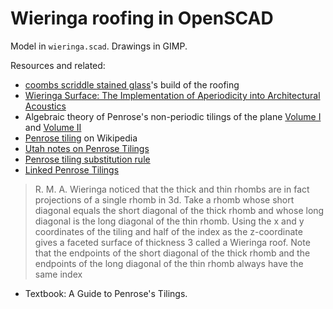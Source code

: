 # Wieringa roofing in OpenSCAD

Model in `wieringa.scad`. Drawings in GIMP.

Resources and related:

- [coombs scriddle stained glass](https://coombscriddle.wordpress.com/tag/wieringa-roofing/)'s build of the roofing
- [Wieringa Surface: The Implementation of Aperiodicity into Architectural Acoustics](https://www.researchgate.net/publication/372121688_Wieringa_Surface_The_Implementation_of_Aperiodicity_into_Architectural_Acoustics)
- Algebraic theory of Penrose's non-periodic tilings of the plane [Volume I](https://www.sciencedirect.com/science/article/pii/1385725881900160) and [Volume II](https://www.sciencedirect.com/science/article/pii/1385725881900160)
- [Penrose tiling](https://en.wikipedia.org/wiki/Penrose_tiling) on Wikipedia
- [Utah notes on Penrose Tilings](https://www.math.utah.edu/~treiberg/PenroseSlides.pdf)
- [Penrose tiling substitution rule](https://francis-press.com/uploads/papers/lR4ZcfqOrZSoJGiuDlQyZs9UOR7EKS4nf7SJFexU.pdf)
- [Linked Penrose Tilings](https://archive.bridgesmathart.org/2025/bridges2025-263.pdf)

> R. M. A. Wieringa noticed that the
> thick and thin rhombs are in fact
> projections of a single rhomb in 3d.
> Take a rhomb whose short diagonal
> equals the short diagonal of the thick
> rhomb and whose long diagonal is the
> long diagonal of the thin rhomb.
> Using the x and y coordinates of the
> tiling and half of the index as the
> z-coordinate gives a faceted surface of
> thickness 3 called a Wieringa roof.
> Note that the endpoints of the short
> diagonal of the thick rhomb and the
> endpoints of the long diagonal of the
> thin rhomb always have the same index

- Textbook: A Guide to Penrose's Tilings.
